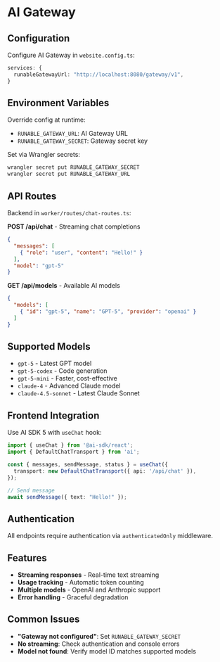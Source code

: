 # AI Gateway

## Configuration

Configure AI Gateway in `website.config.ts`:

```typescript
services: {
  runableGatewayUrl: "http://localhost:8080/gateway/v1",
}
```

## Environment Variables

Override config at runtime:
- `RUNABLE_GATEWAY_URL`: AI Gateway URL
- `RUNABLE_GATEWAY_SECRET`: Gateway secret key

Set via Wrangler secrets:
```bash
wrangler secret put RUNABLE_GATEWAY_SECRET
wrangler secret put RUNABLE_GATEWAY_URL
```

## API Routes

Backend in `worker/routes/chat-routes.ts`:

**POST /api/chat** - Streaming chat completions
```json
{
  "messages": [
    { "role": "user", "content": "Hello!" }
  ],
  "model": "gpt-5"
}
```

**GET /api/models** - Available AI models
```json
{
  "models": [
    { "id": "gpt-5", "name": "GPT-5", "provider": "openai" }
  ]
}
```

## Supported Models

- `gpt-5` - Latest GPT model
- `gpt-5-codex` - Code generation
- `gpt-5-mini` - Faster, cost-effective
- `claude-4` - Advanced Claude model
- `claude-4.5-sonnet` - Latest Claude Sonnet

## Frontend Integration

Use AI SDK 5 with `useChat` hook:

```typescript
import { useChat } from '@ai-sdk/react';
import { DefaultChatTransport } from 'ai';

const { messages, sendMessage, status } = useChat({
  transport: new DefaultChatTransport({ api: '/api/chat' }),
});

// Send message
await sendMessage({ text: "Hello!" });
```

## Authentication

All endpoints require authentication via `authenticatedOnly` middleware.

## Features

- **Streaming responses** - Real-time text streaming
- **Usage tracking** - Automatic token counting
- **Multiple models** - OpenAI and Anthropic support
- **Error handling** - Graceful degradation

## Common Issues

- **"Gateway not configured"**: Set `RUNABLE_GATEWAY_SECRET`
- **No streaming**: Check authentication and console errors
- **Model not found**: Verify model ID matches supported models
